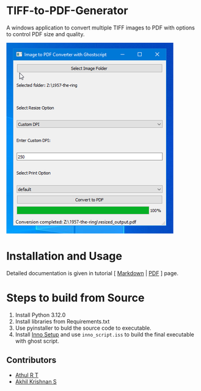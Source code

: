 # TIFF-to-PDF-Generator
A windows application to convert multiple TIFF images to PDF with options to control PDF size and quality.

![](docs/pics/Pictures/10000000000001B5000001F256A25F22B3BDCB04.png)

# Installation and Usage

Detailed documentation is given in tutorial [ [Markdown](docs/TIF_pdf_documentation.md) | [PDF](docs/TIF_pdf_documentation.pdf) ] page.

# Steps to build from Source

1. Install Python 3.12.0
2. Install libraries from Requirements.txt
3. Use pyinstaller to buld the source code to executable.
4. Install [Inno Setup](https://jrsoftware.org/isinfo.php) and use `inno_script.iss` to build the final executable with ghost script.

## Contributors

- [Athul R T](https://github.com/athulvis)
- [Akhil Krishnan S](https://github.com/akhilan)
